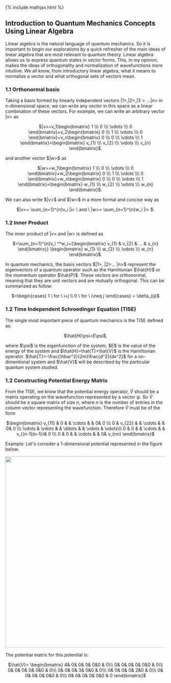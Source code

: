 {% include mathjax.html %}


## Introduction to Quantum Mechanics Concepts Using Linear Algebra
Linear algebra is the natural language of quantum mechanics. So it is important to begin our explorations by a quick refresher of the main ideas of linear algebra that are most relevant to quantum theory.
Linear algebra allows us to express quantum states in vector forms. This, in my opinion, makes the ideas of orthogonality and normalization of wavefunctions more intuitive. We all know, from introductory linear algebra, what it means to normalize a vector and what orthogonal sets of vectors mean. 

### 1.1 Orthonormal basis
Taking a basis formed by linearly independent vectors $|1>, |2>, |3>... |n>$ in n-dimensional space, we can write any vector in this space as a linear combination of these vectors.
For example, we can write an arbitrary vector $|v>$ as 

<p align="center"> $|v>=v_1\begin{bmatrix} 1 \\\ 0 \\\ \vdots \\\ 0 \end{bmatrix}+v_2\begin{bmatrix} 0 \\\ 1 \\\ \vdots \\\ 0 \end{bmatrix}+v_n\begin{bmatrix} 0 \\\ 0 \\\ \vdots \\\ 1 \end{bmatrix}=\begin{bmatrix} v_{1} \\\ v_{2} \\\ \vdots \\\ v_{n} \end{bmatrix}$. </p>
and another vector $|w>$ as

<p align="center"> $|w>=w_1\begin{bmatrix} 1 \\\ 0 \\\ \vdots \\\ 0 \end{bmatrix}+w_2\begin{bmatrix} 0 \\\ 1 \\\ \vdots \\\ 0 \end{bmatrix}+w_n\begin{bmatrix} 0 \\\ 0 \\\ \vdots \\\ 1 \end{bmatrix}=\begin{bmatrix} w_{1} \\\ w_{2} \\\ \vdots \\\ w_{n} \end{bmatrix}$. </p>
We can also write $|v>$ and $|w>$ in a more formal and concise way as
 <p align="center">$|v>= \sum_{n=1}^{n}v_i |i> \ and \ |w>= \sum_{n=1}^{n}w_i |i> $. </p>

### 1.2 Inner Product
The inner product of $|v>$ and $|w>$ is defined as
<p align="center"> $<v,w>=\sum_{n=1}^{n}v_i ^*w_i={\begin{bmatrix} v_{1} & v_{2} & ... & v_{n} \end{bmatrix}} \begin{bmatrix} w_{1} \\\ w_{2} \\\ \vdots \\\ w_{n} \end{bmatrix}$.</p>
In quantum mechanics, the basis vectors $|1>, |2>... |n>$ represent the eigenvectors of a quantum operator such as the Hamiltonian $\hat{H}$ or the momentum operator $\hat{P}$. These vectors are orthonormal, meaning that they are unit vectors and are mutually orthogonal. This can be summarized as follow:
<p align="center"> $<i,j>=\begin{cases} 1 \ for \ i=j \\ 0 \ for \ i\neq j \end{cases} = \delta_{ij}$ </p>

### 1.2 Time Independent Schroedinger Equation (TISE)
The single most important piece of quantum mechanics is the TISE defined as:

<p align="center"> $\hat{H}\psi=E\psi$, </p>
where $\psi$ is the eigenfunction of the system, $E$ is the value of the energy of the system and $\hat{H}=\hat{T}+\hat{V}$ is the Hamiltonian operator. $\hat{T}=-\frac{\hbar^2}{2m}\frac{d^2}{dx^2}$ for a on-dimentional system and $\hat{V}$ will be described by the particular quantum system studied.

### 1.2 Constructing Potential Energy Matrix
From the TISE, we know that the potential energy operator, $\hat{V}$ should be a matrix operating on the wavefunction represented by a vector $\psi$. So $\hat{V}$ should be a square matrix of size $n$, where $n$ is the number of entries in the column vector representing the wavefunction. Therefore $\hat{V}$ must be of the form

<p align="center"> $\begin{bmatrix}
 v_{11} & 0 & & \cdots & & 0&  0 \\\
 0 & v_{22} & & \cdots & & 0&  0 \\\
 \vdots &  \vdots &  & \ddots & & \vdots & \vdots\\\
 0 & 0 & & \cdots & & v_{(n-1)(n-1)}&  0 \\\
0 & 0 & & \cdots & & 0&  v_{nn}
\end{bmatrix}$ </p>

Example:
Let's consider a 1-dimensional potential represented in the figure below. 
<p align="center"> <img src="https://user-images.githubusercontent.com/35305574/35784820-b0dd9018-09e9-11e8-8597-b341a167d9eb.jpg" width="600"> </p>

The potential matrix for this potential is:
<p align="center"> $\hat{V}= \begin{bmatrix}
4& 0& 0& 0& 0&0 & 0\\\
0& 0& 0& 0& 0&0 & 0\\\
0& 0& 0& 0& 0&0 & 0\\\
0& 0& 0& 3& 0&0 & 0\\\
0& 0& 0& 0& 2&0 & 0\\\
0& 0& 0& 0& 0&0 & 0\\\
0& 0& 0& 0& 0&0 & 0
\end{bmatrix}$ </p>
